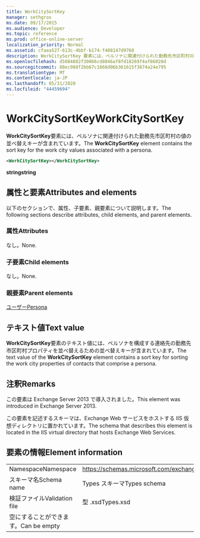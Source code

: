 ```yaml
---
title: WorkCitySortKey
manager: sethgros
ms.date: 09/17/2015
ms.audience: Developer
ms.topic: reference
ms.prod: office-online-server
localization_priority: Normal
ms.assetid: cfaea527-613c-4bbf-b174-f408147d9768
description: WorkCitySortKey 要素には、ペルソナに関連付けられた勤務先市区町村の値の並べ替えキーが含まれています。
ms.openlocfilehash: d5084882f30066cd8046af8fd18269f4af86020d
ms.sourcegitcommit: 88ec988f2bb67c1866d06b361615f3674a24e795
ms.translationtype: MT
ms.contentlocale: ja-JP
ms.lasthandoff: 05/31/2020
ms.locfileid: "44459694"
---
```

# <a name="workcitysortkey"></a><span data-ttu-id="b189f-103">WorkCitySortKey</span><span class="sxs-lookup"><span data-stu-id="b189f-103">WorkCitySortKey</span></span>

<span data-ttu-id="b189f-104">**WorkCitySortKey**要素には、ペルソナに関連付けられた勤務先市区町村の値の並べ替えキーが含まれています。</span><span class="sxs-lookup"><span data-stu-id="b189f-104">The **WorkCitySortKey** element contains the sort key for the work city values associated with a persona.</span></span> 
  
```XML
<WorkCitySortKey></WorkCitySortKey>
```

 <span data-ttu-id="b189f-105">**string**</span><span class="sxs-lookup"><span data-stu-id="b189f-105">**string**</span></span>
## <a name="attributes-and-elements"></a><span data-ttu-id="b189f-106">属性と要素</span><span class="sxs-lookup"><span data-stu-id="b189f-106">Attributes and elements</span></span>

<span data-ttu-id="b189f-107">以下のセクションで、属性、子要素、親要素について説明します。</span><span class="sxs-lookup"><span data-stu-id="b189f-107">The following sections describe attributes, child elements, and parent elements.</span></span>
  
### <a name="attributes"></a><span data-ttu-id="b189f-108">属性</span><span class="sxs-lookup"><span data-stu-id="b189f-108">Attributes</span></span>

<span data-ttu-id="b189f-109">なし。</span><span class="sxs-lookup"><span data-stu-id="b189f-109">None.</span></span>
  
### <a name="child-elements"></a><span data-ttu-id="b189f-110">子要素</span><span class="sxs-lookup"><span data-stu-id="b189f-110">Child elements</span></span>

<span data-ttu-id="b189f-111">なし。</span><span class="sxs-lookup"><span data-stu-id="b189f-111">None.</span></span>
  
### <a name="parent-elements"></a><span data-ttu-id="b189f-112">親要素</span><span class="sxs-lookup"><span data-stu-id="b189f-112">Parent elements</span></span>

[<span data-ttu-id="b189f-113">ユーザー</span><span class="sxs-lookup"><span data-stu-id="b189f-113">Persona</span></span>](persona.md)
  
## <a name="text-value"></a><span data-ttu-id="b189f-114">テキスト値</span><span class="sxs-lookup"><span data-stu-id="b189f-114">Text value</span></span>

<span data-ttu-id="b189f-115">**WorkCitySortKey**要素のテキスト値には、ペルソナを構成する連絡先の勤務先市区町村プロパティを並べ替えるための並べ替えキーが含まれています。</span><span class="sxs-lookup"><span data-stu-id="b189f-115">The text value of the **WorkCitySortKey** element contains a sort key for sorting the work city properties of contacts that comprise a persona.</span></span> 
  
## <a name="remarks"></a><span data-ttu-id="b189f-116">注釈</span><span class="sxs-lookup"><span data-stu-id="b189f-116">Remarks</span></span>

<span data-ttu-id="b189f-117">この要素は Exchange Server 2013 で導入されました。</span><span class="sxs-lookup"><span data-stu-id="b189f-117">This element was introduced in Exchange Server 2013.</span></span>
  
<span data-ttu-id="b189f-118">この要素を記述するスキーマは、Exchange Web サービスをホストする IIS 仮想ディレクトリに置かれています。</span><span class="sxs-lookup"><span data-stu-id="b189f-118">The schema that describes this element is located in the IIS virtual directory that hosts Exchange Web Services.</span></span>
  
## <a name="element-information"></a><span data-ttu-id="b189f-119">要素の情報</span><span class="sxs-lookup"><span data-stu-id="b189f-119">Element information</span></span>

|||
|:-----|:-----|
|<span data-ttu-id="b189f-120">Namespace</span><span class="sxs-lookup"><span data-stu-id="b189f-120">Namespace</span></span>  <br/> |https://schemas.microsoft.com/exchange/services/2006/types  <br/> |
|<span data-ttu-id="b189f-121">スキーマ名</span><span class="sxs-lookup"><span data-stu-id="b189f-121">Schema name</span></span>  <br/> |<span data-ttu-id="b189f-122">Types スキーマ</span><span class="sxs-lookup"><span data-stu-id="b189f-122">Types schema</span></span>  <br/> |
|<span data-ttu-id="b189f-123">検証ファイル</span><span class="sxs-lookup"><span data-stu-id="b189f-123">Validation file</span></span>  <br/> |<span data-ttu-id="b189f-124">型 .xsd</span><span class="sxs-lookup"><span data-stu-id="b189f-124">Types.xsd</span></span>  <br/> |
|<span data-ttu-id="b189f-125">空にすることができます。</span><span class="sxs-lookup"><span data-stu-id="b189f-125">Can be empty</span></span>  <br/> ||
   

